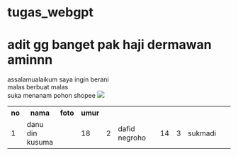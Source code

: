 # tugas_webgpt
<h1>adit gg banget pak haji dermawan aminnn <br/> </h1>
assalamualaikum saya ingin berani <br/>
malas berbuat malas <br/>
suka menanam pohon shopee



<img src="https://cdns.klimg.com/merdeka.com/i/w/news/2020/04/28/1171626/540x270/7-cara-menghilangkan-rasa-malas-berlebihan-dengan-ampuh-dan-mudah.jpg">

<table>
<tr>
<th>no</th>
<th>nama</th>
<th>foto</th>
<th>umur</th>
</tr>
<tr>
<td>1</td>
<td>danu din kusuma</td>
<td><img src=""></td>
<td>18</td>

<td>2</td>
<td>dafid negroho</td>
<td><img src=""></td>
<td>14</td>

<td>3</td>
<td>sukmadi</td>
<td><img src=""></td>
<td>15</td>
<td>4</td>
<td>ina kusuma</td>
<td><img src=""></td>
<td>99</td>

</tr>

</table>